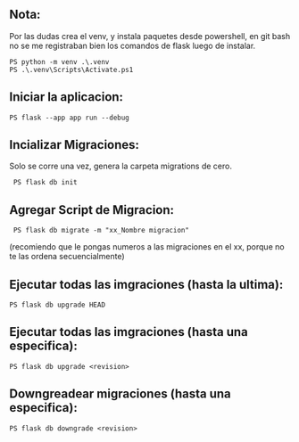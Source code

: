 ## Nota:
Por las dudas crea el venv, y instala paquetes desde powershell, en git bash no se me registraban bien los comandos de flask luego de instalar.

```
PS python -m venv .\.venv
PS .\.venv\Scripts\Activate.ps1
```


## Iniciar la aplicacion:

```
PS flask --app app run --debug
```

## Incializar Migraciones:
Solo se corre una vez, genera la carpeta migrations de cero.

```
 PS flask db init
```

## Agregar Script de Migracion:

```
 PS flask db migrate -m "xx_Nombre migracion"
```
(recomiendo que le pongas numeros a las migraciones en el xx, porque no te las ordena secuencialmente)

## Ejecutar todas las imgraciones (hasta la ultima):

```
PS flask db upgrade HEAD
```

## Ejecutar todas las imgraciones (hasta una especifica):

```
PS flask db upgrade <revision>
```

## Downgreadear migraciones (hasta una especifica):

```
PS flask db downgrade <revision>
```